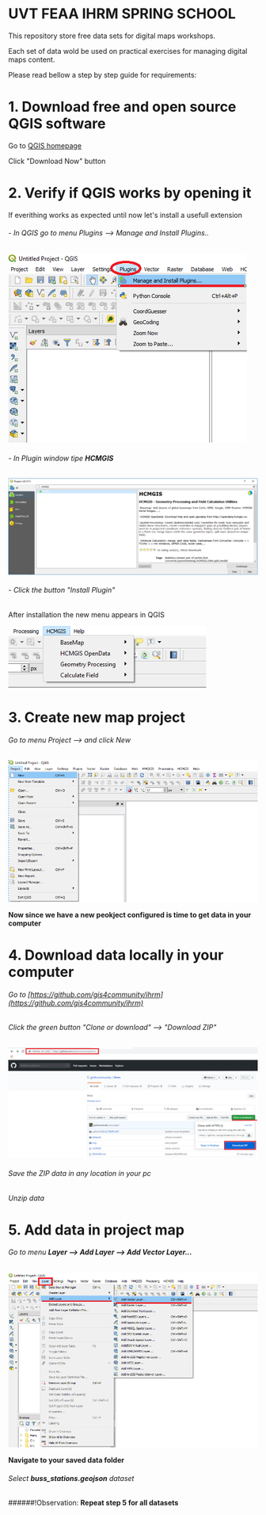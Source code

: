 # UVT FEAA IHRM SPRING SCHOOL 

This repository store free data sets for digital maps workshops.

Each set of data wold be used on practical exercises for managing digital maps content.

Please read bellow a step by step guide for requirements:

# 1. Download free and open source QGIS software
Go to [QGIS homepage](http://qgis.com/) 

Click "Download Now" button

# 2. Verify if QGIS works by opening it
If everithing works as expected until now let's install a usefull extension

 ###### - In QGIS go to menu Plugins --> Manage and Install Plugins..
 
 ![Plugin menu](https://github.com/gis4community/ihrm/blob/master/img/plugin.PNG)

###### - In Plugin window tipe **HCMGIS**

 ![hcmgis](https://github.com/gis4community/ihrm/blob/master/img/hcmgis.PNG)
 
###### - Click the button "Install Plugin"

After installation the new menu appears in QGIS

![New  menu](https://github.com/gis4community/ihrm/blob/master/img/menu_hcmgis.PNG)

# 3. Create new map project

###### Go to menu Project --> and click New

![new project](https://github.com/gis4community/ihrm/blob/master/img/new_project.PNG)

**Now since we have a new peokject configured is time to get data in your computer** 

# 4. Download data locally in your computer

   ###### Go to [https://github.com/gis4community/ihrm](https://github.com/gis4community/ihrm)
   ###### Click the green button "Clone or download" --> "Download ZIP"
   
   ![download](img/download.PNG)
   
 ###### Save the ZIP data in any location in your pc
 ###### Unzip data
 
 # 5. Add data in project map

###### Go to menu **Layer --> Add Layer --> Add Vector Layer...**

![add_layer](img/add_layer.PNG)

**Navigate to your saved data folder**
###### Select **buss_stations.geojson** dataset
######!Observation: **Repeat step 5 for all datasets**



 
 
